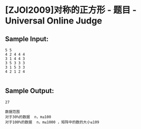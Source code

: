 # [ZJOI2009]对称的正方形 - 题目 - Universal Online Judge


## Sample Input: 
```
5 5
4 2 4 4 4 
3 1 4 4 3 
3 5 3 3 3 
3 1 5 3 3 
4 2 1 2 4 


```

## Sample Output: 
```
27

数据范围
对于30%的数据  n，m≤100
对于100%的数据  n，m≤1000 ，矩阵中的数的大小≤109

```
